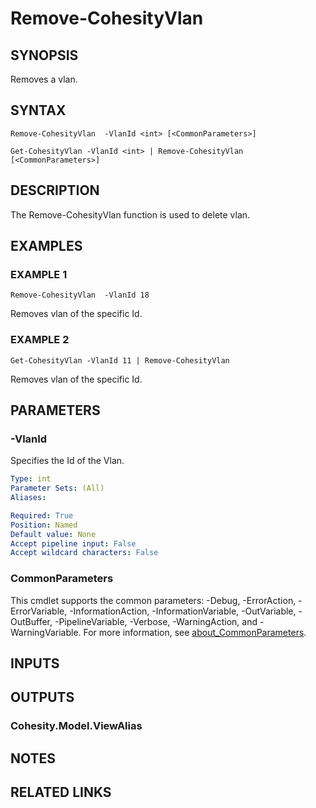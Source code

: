 # Remove-CohesityVlan

## SYNOPSIS
Removes a vlan.

## SYNTAX

```
Remove-CohesityVlan  -VlanId <int> [<CommonParameters>]
```

```
Get-CohesityVlan -VlanId <int> | Remove-CohesityVlan [<CommonParameters>]
```

## DESCRIPTION
The Remove-CohesityVlan function is used to delete vlan.

## EXAMPLES

### EXAMPLE 1
```
Remove-CohesityVlan  -VlanId 18
```
Removes vlan of the specific Id.

### EXAMPLE 2
```
Get-CohesityVlan -VlanId 11 | Remove-CohesityVlan
```
Removes vlan of the specific Id.

## PARAMETERS

### -VlanId
Specifies the Id of the Vlan.

```yaml
Type: int
Parameter Sets: (All)
Aliases:

Required: True
Position: Named
Default value: None
Accept pipeline input: False
Accept wildcard characters: False
```

### CommonParameters
This cmdlet supports the common parameters: -Debug, -ErrorAction, -ErrorVariable, -InformationAction, -InformationVariable, -OutVariable, -OutBuffer, -PipelineVariable, -Verbose, -WarningAction, and -WarningVariable. For more information, see [about_CommonParameters](http://go.microsoft.com/fwlink/?LinkID=113216).

## INPUTS

## OUTPUTS

### Cohesity.Model.ViewAlias
## NOTES

## RELATED LINKS
